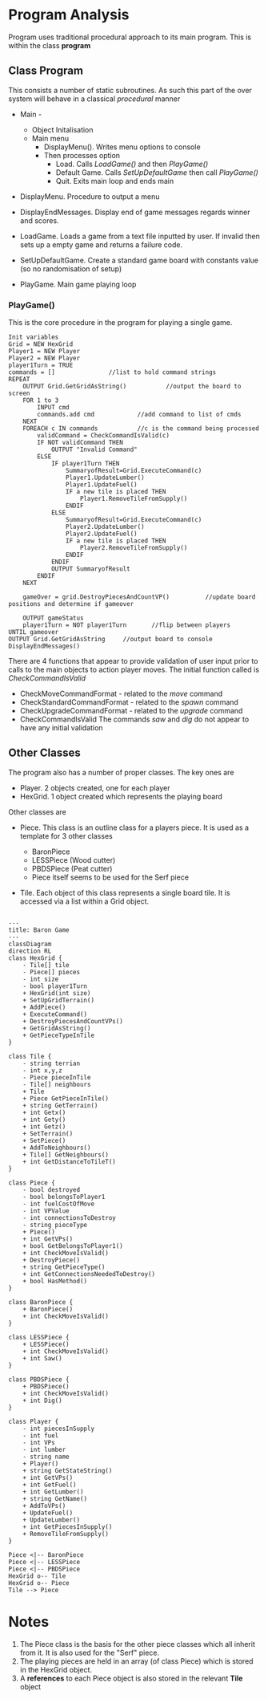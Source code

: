 # Program Analysis

Program uses traditional procedural approach to its main program.  This is within the class **program**

## Class Program

This consists a number of static subroutines.  As such this part of the over system will behave in a classical *procedural* manner

- Main -
    - Object Initalisation
    - Main menu
        - DisplayMenu().  Writes menu options to console
        - Then processes option 
            - Load.  Calls *LoadGame()* and then *PlayGame()*
            - Default Game.  Calls *SetUpDefaultGame*  then call *PlayGame()*
            - Quit.  Exits main loop and ends main

- DisplayMenu.  Procedure to output a menu 
- DisplayEndMessages.  Display end of game messages regards winner and scores.
- LoadGame.  Loads a game from a text file inputted by user.  If invalid then sets up a empty game and returns a failure code.
- SetUpDefaultGame.  Create a standard game board with constants value (so no randomisation of setup)

- PlayGame. Main game playing loop

### PlayGame()
This is the core procedure in the program for playing a single game.  

```
Init variables
Grid = NEW HexGrid 
Player1 = NEW Player
Player2 = NEW Player
player1Turn = TRUE
commands = []               //list to hold command strings
REPEAT
    OUTPUT Grid.GetGridAsString()           //output the board to screen
    FOR 1 to 3
        INPUT cmd
        commands.add cmd            //add command to list of cmds
    NEXT
    FOREACH c IN commands           //c is the command being processed
        validCommand = CheckCommandIsValid(c)
        IF NOT validCommand THEN
            OUTPUT "Invalid Command"
        ELSE
            IF player1Turn THEN
                SummaryofResult=Grid.ExecuteCommand(c)     
                Player1.UpdateLumber()       
                Player1.UpdateFuel()
                IF a new tile is placed THEN
                    Player1.RemoveTileFromSupply()
                ENDIF
            ELSE
                SummaryofResult=Grid.ExecuteCommand(c)     
                Player2.UpdateLumber()       
                Player2.UpdateFuel()
                IF a new tile is placed THEN
                    Player2.RemoveTileFromSupply()
                ENDIF
            ENDIF
            OUTPUT SummaryofResult
        ENDIF
    NEXT

    gameOver = grid.DestroyPiecesAndCountVP()          //update board positions and determine if gameover

    OUTPUT gameStatus
    player1Turn = NOT player1Turn       //flip between players
UNTIL gameover
OUTPUT Grid.GetGridAsString     //output board to console
DisplayEndMessages()
```

There are 4 functions that appear to provide validation of user input prior to calls to the main objects to action player moves.  The initial function called is *CheckCommandIsValid*
- CheckMoveCommandFormat        - related to the *move* command
- CheckStandardCommandFormat    - related to the *spawn* command
- CheckUpgradeCommandFormat     - related to the *upgrade* command
- CheckCommandIsValid
The commands *saw* and *dig* do not appear to have any initial validation

## Other Classes

The program also has a number of proper classes.  The key ones are

- Player.  2 objects created,  one for each player
- HexGrid. 1 object created which represents the playing board

Other classes are 
- Piece.  This class is an outline class for a players piece.  It is used as a template for 3 other classes
    - BaronPiece
    - LESSPiece (Wood cutter)
    - PBDSPiece (Peat cutter)
    - Piece itself seems to be used for the Serf piece

- Tile.  Each object of this class represents a single board tile.  It is accessed via a list within a Grid object.

```mermaid

---
title: Baron Game
---
classDiagram
direction RL
class HexGrid {
    - Tile[] tile 
    - Piece[] pieces
    - int size
    - bool player1Turn
    + HexGrid(int size)
    + SetUpGridTerrain()
    + AddPiece()
    + ExecuteCommand()
    + DestroyPiecesAndCountVPs()
    + GetGridAsString()
    + GetPieceTypeInTile
}

class Tile {
    - string terrian
    - int x,y,z 
    - Piece pieceInTile
    - Tile[] neighbours
    + Tile 
    + Piece GetPieceInTile()
    + string GetTerrain()
    + int Getx()
    + int Gety()
    + int Getz()
    + SetTerrain()
    + SetPiece()
    + AddToNeighbours()
    + Tile[] GetNeighbours()
    + int GetDistanceToTileT()
}

class Piece {
    - bool destroyed
    - bool belongsToPlayer1
    - int fuelCostOfMove 
    - int VPValue
    - int connectionsToDestroy
    - string pieceType
    + Piece()
    + int GetVPs()
    + bool GetBelongsToPlayer1()
    + int CheckMoveIsValid()
    + DestroyPiece()
    + string GetPieceType()
    + int GetConnectionsNeededToDestroy()
    + bool HasMethod()
}

class BaronPiece {
    + BaronPiece()
    + int CheckMoveIsValid()
}

class LESSPiece {
    + LESSPiece()
    + int CheckMoveIsValid()
    + int Saw()
}

class PBDSPiece {
    + PBDSPiece()
    + int CheckMoveIsValid()
    + int Dig()
}

class Player {
    - int piecesInSupply
    - int fuel
    - int VPs 
    - int lumber
    - string name
    + Player()
    + string GetStateString()
    + int GetVPs()
    + int GetFuel()
    + int GetLumber()
    + string GetName()
    + AddToVPs()
    + UpdateFuel()
    + UpdateLumber()
    + int GetPiecesInSupply()
    + RemoveTileFromSupply()
}

Piece <|-- BaronPiece
Piece <|-- LESSPiece
Piece <|-- PBDSPiece
HexGrid o-- Tile
HexGrid o-- Piece
Tile --> Piece
```

# Notes

1) The Piece class is the basis for the other piece classes which all inherit from it.  It is also used for the "Serf" piece.  
2) The playing pieces are held in an array (of class Piece) which is stored in the HexGrid object.  
3) A **references** to each Piece object is also stored in the relevant **Tile** object